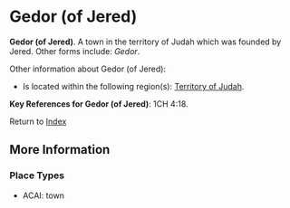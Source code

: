# Gedor (of Jered)
**Gedor (of Jered)**. 
A town in the territory of Judah which was founded by Jered. 
Other forms include: 
*Gedor*. 




Other information about Gedor (of Jered):


* Is located within the following region(s): 
[Territory of Judah](TerritoryOfJudah.md). 




**Key References for Gedor (of Jered)**: 
1CH 4:18. 






Return to [Index](00-Index.md)

## More Information

### Place Types

* ACAI: town




